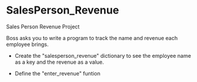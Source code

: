 # SalesPerson_Revenue
Sales Person Revenue Project

Boss asks you to write a program to track the name and revenue each employee brings.

- Create the "salesperson_revenue" dictionary to see the employee name as a key and the revenue as a value.

- Define the "enter_revenue" funtion
